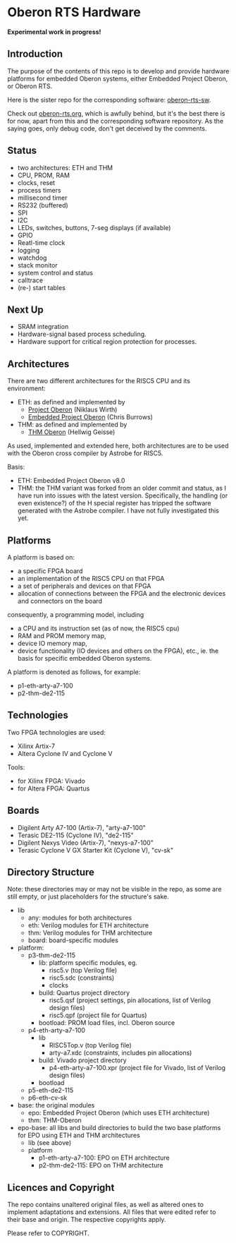 # Oberon RTS Hardware

**Experimental work in progress!**

## Introduction

The purpose of the contents of this repo is to develop and provide hardware platforms for embedded Oberon systems, either Embedded Project Oberon, or Oberon RTS.

Here is the sister repo for the corresponding software: [oberon-rts-sw](https://github.com/ygrayne/oberon-rts-sw).

Check out [oberon-rts.org](https://oberon-rts.org), which is awfully behind, but it's the best there is for now, apart from this and the corresponding software repository. As the saying goes, only debug code, don't get deceived by the comments.


## Status

* two architectures: ETH and THM
* CPU, PROM, RAM
* clocks, reset
* process timers
* millisecond timer
* RS232 (buffered)
* SPI
* I2C
* LEDs, switches, buttons, 7-seg displays (if available)
* GPIO
* Reatl-time clock
* logging
* watchdog
* stack monitor
* system control and status
* calltrace
* (re-) start tables


## Next Up

* SRAM integration
* Hardware-signal based process scheduling.
* Hardware support for critical region protection for processes.


## Architectures

There are two different architectures for the RISC5 CPU and its environment:

* ETH: as defined and implemented by
  * [Project Oberon](http://projectoberon.net) (Niklaus Wirth)
  * [Embedded Project Oberon](https://astrobe.com/RISC5/ReadMe.htm) (Chris Burrows)
* THM: as defined and implemented by
  * [THM Oberon](https://github.com/hgeisse/THM-Oberon) (Hellwig Geisse)

As used, implemented and extended here, both architectures are to be used with the Oberon cross compiler by Astrobe for RISC5.

Basis:
* ETH: Embedded Project Oberon v8.0
* THM: the THM variant was forked from an older commit and status, as I have run into issues with the latest version. Specifically, the handling (or even existence?) of the H special register has tripped the software generated with the Astrobe compiler. I have not fully investigated this yet.


## Platforms

A platform is based on:
* a specific FPGA board
* an implementation of the RISC5 CPU on that FPGA
* a set of peripherals and devices on that FPGA
* allocation of connections between the FPGA and the electronic devices and connectors on the board

consequently, a programming model, including
* a CPU and its instruction set (as of now, the RISC5 cpu)
* RAM and PROM memory map,
* device IO memory map,
* device functionality (IO devices and others on the FPGA),
etc., ie. the basis for specific embedded Oberon systems.

A platform is denoted as follows, for example:
* p1-eth-arty-a7-100
* p2-thm-de2-115


## Technologies

Two FPGA technologies are used:
* Xilinx Artix-7
* Altera Cyclone IV and Cyclone V

Tools:
* for Xilinx FPGA: Vivado
* for Altera FPGA: Quartus


## Boards

* Digilent Arty A7-100 (Artix-7), "arty-a7-100"
* Terasic DE2-115 (Cyclone IV), "de2-115"
* Digilent Nexys Video (Artix-7), "nexys-a7-100"
* Terasic Cyclone V GX Starter Kit (Cyclone V), "cv-sk"


## Directory Structure

Note: these directories may or may not be visible in the repo, as some are still empty, or just placeholders for the structure's sake.

* lib
  * any: modules for both architectures
  * eth: Verilog modules for ETH architecture
  * thm: Verilog modules for THM architecture
  * board: board-specific modules
* platform:
  * p3-thm-de2-115
    * lib: platform specific modules, eg.
      * risc5.v (top Verilog file)
      * risc5.sdc (constraints)
      * clocks
    * build: Quartus project directory
      * risc5.qsf (project settings, pin allocations, list of Verilog design files)
      * risc5.qpf (project file for Quartus)
    * bootload: PROM load files, incl. Oberon source
  * p4-eth-arty-a7-100
    * lib
      * RISC5Top.v (top Verilog file)
      * arty-a7.xdc (constraints, includes pin allocations)
    * build: Vivado project directory
      * p4-eth-arty-a7-100.xpr (project file for Vivado, list of Verilog design files)
    * bootload
  * p5-eth-de2-115
  * p6-eth-cv-sk
* base: the original modules
  * epo: Embedded Project Oberon (which uses ETH architecture)
  * thm: THM-Oberon
* epo-base: all libs and build directories to build the two base platforms for EPO using ETH and THM architectures
  * lib (see above)
  * platform
    * p1-eth-arty-a7-100: EPO on ETH architecture
    * p2-thm-de2-115: EPO on THM architecture


## Licences and Copyright

The repo contains unaltered original files, as well as altered ones to implement adaptations and extensions. All files that were edited refer to their base and origin. The respective copyrights apply.

Please refer to COPYRIGHT.